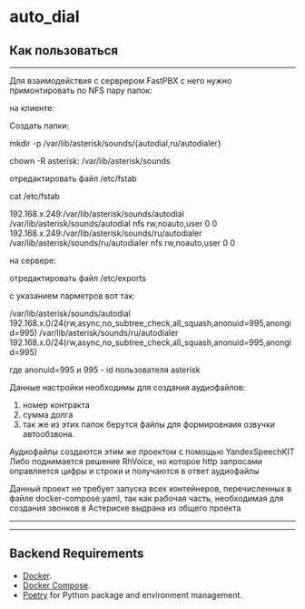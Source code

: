 # auto_dial

## Как пользоваться

------------------------------------------------

Для взаимодействия с серврером FastPBX с него нужно примонтировать по NFS пару папок:

на клиенте:

Создать папки:

mkdir -p /var/lib/asterisk/sounds/{autodial,ru/autodialer}

chown -R asterisk: /var/lib/asterisk/sounds

отредактировать файл /etc/fstab

cat /etc/fstab 

192.168.x.249:/var/lib/asterisk/sounds/autodial  /var/lib/asterisk/sounds/autodial nfs rw,noauto,user 0 0
192.168.x.249:/var/lib/asterisk/sounds/ru/autodialer /var/lib/asterisk/sounds/ru/autodialer nfs rw,noauto,user 0 0

на сервере:

отредактировать файл /etc/exports

с указанием парметров вот так:

/var/lib/asterisk/sounds/autodial 192.168.x.0/24(rw,async,no_subtree_check,all_squash,anonuid=995,anongid=995)
/var/lib/asterisk/sounds/ru/autodialer 192.168.x.0/24(rw,async,no_subtree_check,all_squash,anonuid=995,anongid=995)

где anonuid=995 и 995 - id пользователя asterisk

Данные настройки необходимы для создания аудиофайлов:
1. номер контракта
2. сумма долга
3. так же из этих папок берутся файлы для формировнаия озвучки автообзвона.


Аудиофайлы создаются этим же проектом с помощью YandexSpeechKIT
Либо поднимается решение RhVoice, но которое http запросами оправляется цифры и строки и получаются в ответ аудиофайлы

Данный проект не требует запуска всех контейнеров, перечисленных в файле docker-compose.yaml,
так как рабочая часть, необходимая для создания звонков в Астериске выдрана из общего проекта

-----------------------------------------------------


-------------------------------------------------------------------------


## Backend Requirements

* [Docker](https://www.docker.com/).
* [Docker Compose](https://docs.docker.com/compose/install/).
* [Poetry](https://python-poetry.org/) for Python package and environment management.




